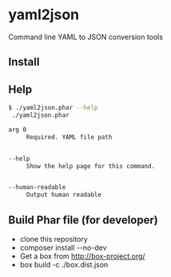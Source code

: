 # yaml2json

Command line YAML to JSON conversion tools

## Install



## Help

```bash
$ ./yaml2json.phar --help
 ./yaml2json.phar

arg 0
     Required. YAML file path


--help
     Show the help page for this command.


--human-readable
     Output human readable
```

## Build Phar file (for developer)

* clone this repository
* composer install --no-dev
* Get a box from http://box-project.org/
* box build -c ./box.dist.json
